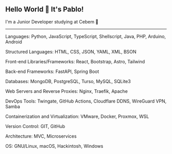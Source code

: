 ## Hello World 👋 It's Pablo!

I'm a Junior Developer studying at Cebem 🏫

------

Languages: Python, JavaScript, TypeScript, Shellscript, Java, PHP, Arduino, Android

Structured Languages: HTML, CSS, JSON, YAML, XML, BSON

Front-end Libraries/Frameworks: React, Bootstrap, Astro, Tailwind

Back-end Frameworks: FastAPI, Spring Boot

Databases: MongoDB, PostgreSQL, Turso, MySQL, SQLite3

Web Servers and Reverse Proxies: Nginx, Traefik, Apache

DevOps Tools: Twingate, GitHub Actions, Cloudflare DDNS, WireGuard VPN, Samba

Containerization and Virtualization: VMware, Docker, Proxmox, WSL

Version Control: GIT, GitHub

Architecture: MVC, Microservices

OS: GNU/Linux, macOS, Hackintosh, Windows
